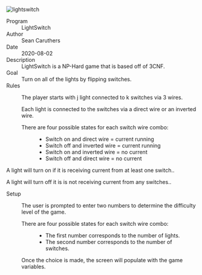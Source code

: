 
![lightswitch](https://user-images.githubusercontent.com/20529369/130880148-c257c930-d2a4-45d9-acbf-5154f6522a01.gif)

<dl>
  <dt>Program</dt>
  <dd>LightSwitch</dd>
  <dt>Author</dt>
  <dd>Sean Caruthers</dd>
  <dt>Date</dt>
  <dd>2020-08-02</dd>
  <dt>Description</dt>
  <dd>LightSwitch is a NP-Hard game that is based off of 3CNF.</dd>
  <dt>Goal</dt>
  <dd>Turn on all of the lights by flipping switches.</dd>
  <dt>Rules</dt>
  <dd>
    <p>The player starts with j light connected to k switches via 3 wires.</p>
    <p>Each light is connected to the switches via a direct wire or an inverted wire.</p>
    <dl>
      <dt>There are four possible states for each switch wire combo:</dt>
      <dd>
        <ul>
          <li>Switch on and direct wire = current running</li>
          <li>Switch off and inverted wire = current running</li>
          <li>Switch on and inverted wire  = no current</li>
          <li>Switch off and direct wire   = no current</li>
        </ul>
      </dd>
    </dl>
  </dd>                     
    <p>A light will turn on if it is receiving current from at least one switch..</p>
    <p>A light will turn off it is is not receiving current from any switches..</p>  
  <dt>Setup </dt>
  <dd>
    <p>The user is prompted to enter two numbers to determine the difficulty level of the game.</p>
    <dl>
      <dt>There are four possible states for each switch wire combo:</dt>
      <dd><ul>
        <li>The first number corresponds to the number of lights.</li>
        <li>The second number corresponds to the number of switches.</li>
        </ul>
      </dd>
    </dl>
    <p>Once the choice is made, the screen will populate with the game variables.</p>            
  </dd>
  </dl>
